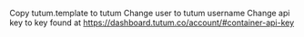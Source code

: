 Copy tutum.template to tutum
Change user to tutum username
Change api key to key found at https://dashboard.tutum.co/account/#container-api-key

